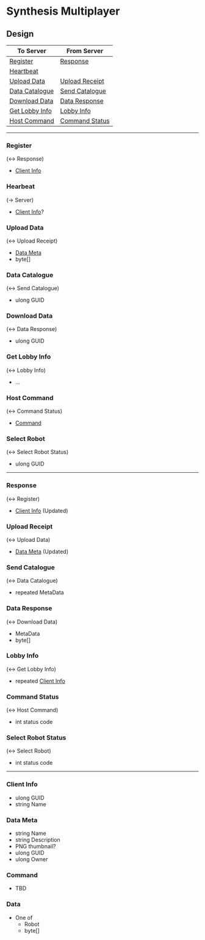 # Synthesis Multiplayer

## Design

|To Server| From Server|
|---|---|
|[Register](#register)|[Response](#response)|
|[Heartbeat](#hearbeat)||
|[Upload Data](#upload-data)|[Upload Receipt](#upload-receipt)|
|[Data Catalogue](#data-catalogue)|[Send Catalogue](#send-catalogue)|
|[Download Data](#download-data)|[Data Response](#data-response)|
|[Get Lobby Info](#get-lobby-info)|[Lobby Info](#lobby-info)|
|[Host Command](#host-command)|[Command Status](#command-status)|

---

### Register
(<-> Response)
- [Client Info](#client-info)

### Hearbeat
(-> Server)
- [Client Info](#client-info)?

### Upload Data
(<-> Upload Receipt)
- [Data Meta](#data-meta)
- byte[]

### Data Catalogue
(<-> Send Catalogue)
- ulong GUID

### Download Data
(<-> Data Response)
- ulong GUID

### Get Lobby Info
(<-> Lobby Info)
- ...

### Host Command
(<-> Command Status)
- [Command](#command)

### Select Robot
(<-> Select Robot Status)
- ulong GUID

---

### Response
(<-> Register)
- [Client Info](#client-info) (Updated)

### Upload Receipt
(<-> Upload Data)
- [Data Meta](#data-meta) (Updated)

### Send Catalogue
(<-> Data Catalogue)
- repeated MetaData

### Data Response
(<-> Download Data)
- MetaData
- byte[]

### Lobby Info
(<-> Get Lobby Info)
- repeated [Client Info](#client-info)

### Command Status
(<-> Host Command)
- int status code

### Select Robot Status
(<-> Select Robot)
- int status code

---

### Client Info
- ulong GUID
- string Name

### Data Meta
- string Name
- string Description
- PNG thumbnail?
- ulong GUID
- ulong Owner

### Command
- TBD

### Data
- One of
  - Robot
  - byte[]